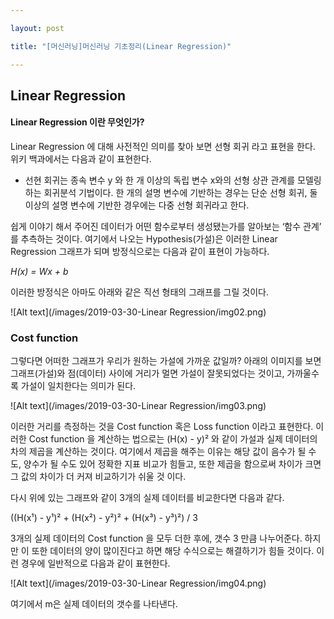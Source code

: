 ```yaml
---

layout: post

title: "[머신러닝]머신러닝 기초정리(Linear Regression)"

---
```


## Linear Regression


#### Linear Regression 이란 무엇인가?

Linear Regression 에 대해 사전적인 의미를 찾아 보면 선형 회귀 라고 표현을 한다. 위키 백과에서는 다음과 같이 표현한다.

- 선현 회귀는 종속 변수 y 와 한 개 이상의 독립 변수 x와의 선형 상관 관계를 모델링하는 회귀분석 기법이다. 한 개의 설명 변수에 기반하는 경우는 단순 선형 회귀, 둘 이상의 설명 변수에 기반한 경우에는 다중 선형 회귀라고 한다.

쉽게 이야기 해서 주어진 데이터가 어떤 함수로부터 생성됐는가를 알아보는 ‘함수 관계’ 를 추측하는 것이다. 여기에서 나오는 Hypothesis(가설)은 이러한 Linear Regression 그래프가 되며 방정식으로는 다음과 같이 표현이 가능하다.

*H(x) = Wx + b*

이러한 방정식은 아마도 아래와 같은 직선 형태의 그래프를 그릴 것이다.

![Alt text](/images/2019-03-30-Linear Regression/img02.png)

### Cost function
그렇다면 어떠한 그래프가 우리가 원하는 가설에 가까운 값일까? 아래의 이미지를 보면 그래프(가설)와 점(데이터) 사이에 거리가 멀면 가설이 잘못되었다는 것이고, 가까울수록 가설이 일치한다는 의미가 된다.

![Alt text](/images/2019-03-30-Linear Regression/img03.png)

이러한 거리를 측정하는 것을 Cost function 혹은 Loss function 이라고 표현한다. 이러한 Cost function 을 계산하는 법으로는 (H(x) - y)² 와 같이 가설과 실제 데이터의 차의 제곱을 계산하는 것이다. 여기에서 제곱을 해주는 이유는 해당 값이 음수가 될 수도, 양수가 될 수도 있어 정확한 지표 비교가 힘들고, 또한 제곱을 함으로써 차이가 크면 그 값의 차이가 더 커져 비교하기가 쉬울 것 이다.

다시 위에 있는 그래프와 같이 3개의 실제 데이터를 비교한다면 다음과 같다.

((H(x¹) - y¹)² + (H(x²) - y²)² + (H(x³) - y³)²) / 3

3개의 실제 데이터의 Cost function 을 모두 더한 후에, 갯수 3 만큼 나누어준다. 하지만 이 또한 데이터의 양이 많이진다고 하면 해당 수식으로는 해결하기가 힘들 것이다. 이런 경우에 일반적으로 다음과 같이 표현한다.

![Alt text](/images/2019-03-30-Linear Regression/img04.png)

여기에서 m은 실제 데이터의 갯수를 나타낸다.


